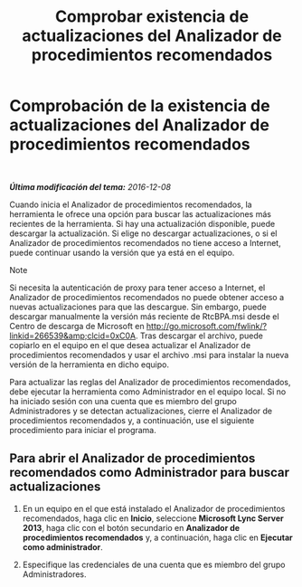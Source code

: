 ﻿---
title: Comprobar existencia de actualizaciones del Analizador de procedimientos recomendados
TOCTitle: Comprobación de la existencia de actualizaciones del Analizador de procedimientos recomendados
ms:assetid: 06f1da8b-99a7-4871-911e-bfb7542baced
ms:mtpsurl: https://technet.microsoft.com/es-es/library/JJ204645(v=OCS.15)
ms:contentKeyID: 48274321
ms.date: 01/07/2017
mtps_version: v=OCS.15
ms.translationtype: HT
---

# Comprobación de la existencia de actualizaciones del Analizador de procedimientos recomendados

 

_**Última modificación del tema:** 2016-12-08_

Cuando inicia el Analizador de procedimientos recomendados, la herramienta le ofrece una opción para buscar las actualizaciones más recientes de la herramienta. Si hay una actualización disponible, puede descargar la actualización. Si elige no descargar actualizaciones, o si el Analizador de procedimientos recomendados no tiene acceso a Internet, puede continuar usando la versión que ya está en el equipo.


> [!NOTE]
> Si necesita la autenticación de proxy para tener acceso a Internet, el Analizador de procedimientos recomendados no puede obtener acceso a nuevas actualizaciones para que las descargue. Sin embargo, puede descargar manualmente la versión más reciente de RtcBPA.msi desde el Centro de descarga de Microsoft en <A href="http://go.microsoft.com/fwlink/?linkid=266539%26clcid=0xc0a">http://go.microsoft.com/fwlink/?linkid=266539&amp;clcid=0xC0A</A>. Tras descargar el archivo, puede copiarlo en el equipo en el que desea actualizar el Analizador de procedimientos recomendados y usar el archivo .msi para instalar la nueva versión de la herramienta en dicho equipo.



Para actualizar las reglas del Analizador de procedimientos recomendados, debe ejecutar la herramienta como Administrador en el equipo local. Si no ha iniciado sesión con una cuenta que es miembro del grupo Administradores y se detectan actualizaciones, cierre el Analizador de procedimientos recomendados y, a continuación, use el siguiente procedimiento para iniciar el programa.

## Para abrir el Analizador de procedimientos recomendados como Administrador para buscar actualizaciones

1.  En un equipo en el que está instalado el Analizador de procedimientos recomendados, haga clic en **Inicio**, seleccione **Microsoft Lync Server 2013**, haga clic con el botón secundario en **Analizador de procedimientos recomendados** y, a continuación, haga clic en **Ejecutar como administrador**.

2.  Especifique las credenciales de una cuenta que es miembro del grupo Administradores.

